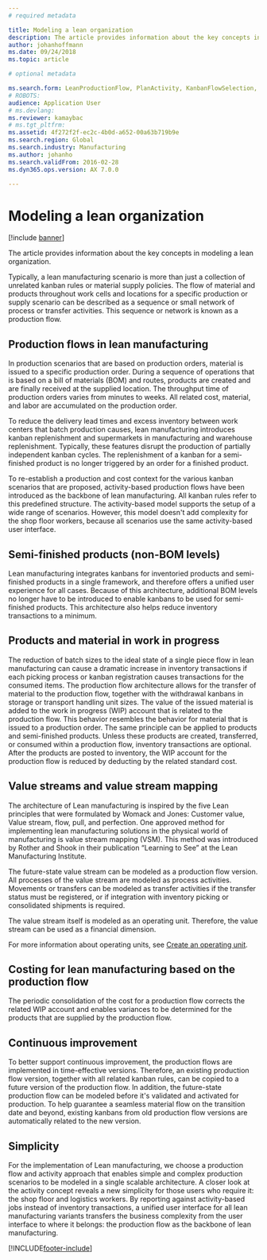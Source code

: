 ```yaml
---
# required metadata

title: Modeling a lean organization
description: The article provides information about the key concepts in modeling a lean organization. 
author: johanhoffmann
ms.date: 09/24/2018
ms.topic: article

# optional metadata

ms.search.form: LeanProductionFlow, PlanActivity, KanbanFlowSelection, KanbanFlow
# ROBOTS: 
audience: Application User
# ms.devlang: 
ms.reviewer: kamaybac
# ms.tgt_pltfrm: 
ms.assetid: 4f272f2f-ec2c-4b0d-a652-00a63b719b9e
ms.search.region: Global
ms.search.industry: Manufacturing
ms.author: johanho
ms.search.validFrom: 2016-02-28
ms.dyn365.ops.version: AX 7.0.0

---
```


# Modeling a lean organization

[!include [banner](../includes/banner.md)]

The article provides information about the key concepts in modeling a lean organization. 

Typically, a lean manufacturing scenario is more than just a collection of unrelated kanban rules or material supply policies. The flow of material and products throughout work cells and locations for a specific production or supply scenario can be described as a sequence or small network of process or transfer activities. This sequence or network is known as a production flow.

## Production flows in lean manufacturing
In production scenarios that are based on production orders, material is issued to a specific production order. During a sequence of operations that is based on a bill of materials (BOM) and routes, products are created and are finally received at the supplied location. The throughput time of production orders varies from minutes to weeks. All related cost, material, and labor are accumulated on the production order. 

To reduce the delivery lead times and excess inventory between work centers that batch production causes, lean manufacturing introduces kanban replenishment and supermarkets in manufacturing and warehouse replenishment. Typically, these features disrupt the production of partially independent kanban cycles. The replenishment of a kanban for a semi-finished product is no longer triggered by an order for a finished product. 

To re-establish a production and cost context for the various kanban scenarios that are proposed, activity-based production flows have been introduced as the backbone of lean manufacturing. All kanban rules refer to this predefined structure. The activity-based model supports the setup of a wide range of scenarios. However, this model doesn't add complexity for the shop floor workers, because all scenarios use the same activity-based user interface.

## Semi-finished products (non-BOM levels)
Lean manufacturing integrates kanbans for inventoried products and semi-finished products in a single framework, and therefore offers a unified user experience for all cases. Because of this architecture, additional BOM levels no longer have to be introduced to enable kanbans to be used for semi-finished products. This architecture also helps reduce inventory transactions to a minimum.

## Products and material in work in progress
The reduction of batch sizes to the ideal state of a single piece flow in lean manufacturing can cause a dramatic increase in inventory transactions if each picking process or kanban registration causes transactions for the consumed items. The production flow architecture allows for the transfer of material to the production flow, together with the withdrawal kanbans in storage or transport handling unit sizes. The value of the issued material is added to the work in progress (WIP) account that is related to the production flow. This behavior resembles the behavior for material that is issued to a production order. The same principle can be applied to products and semi-finished products. Unless these products are created, transferred, or consumed within a production flow, inventory transactions are optional. After the products are posted to inventory, the WIP account for the production flow is reduced by deducting by the related standard cost.

## Value streams and value stream mapping
The architecture of Lean manufacturing is inspired by the five Lean principles that were formulated by Womack and Jones: Customer value, Value stream, flow, pull, and perfection. One approved method for implementing lean manufacturing solutions in the physical world of manufacturing is value stream mapping (VSM). This method was introduced by Rother and Shook in their publication “Learning to See” at the Lean Manufacturing Institute. 

The future-state value stream can be modeled as a production flow version. All processes of the value stream are modeled as process activities. Movements or transfers can be modeled as transfer activities if the transfer status must be registered, or if integration with inventory picking or consolidated shipments is required. 

The value stream itself is modeled as an operating unit. Therefore, the value stream can be used as a financial dimension.

For more information about operating units, see [Create an operating unit](../../fin-ops-core/fin-ops/organization-administration/tasks/create-operating-unit.md).

## Costing for lean manufacturing based on the production flow
The periodic consolidation of the cost for a production flow corrects the related WIP account and enables variances to be determined for the products that are supplied by the production flow.

## Continuous improvement
To better support continuous improvement, the production flows are implemented in time-effective versions. Therefore, an existing production flow version, together with all related kanban rules, can be copied to a future version of the production flow. In addition, the future-state production flow can be modeled before it's validated and activated for production. To help guarantee a seamless material flow on the transition date and beyond, existing kanbans from old production flow versions are automatically related to the new version.

## Simplicity
For the implementation of Lean manufacturing, we choose a production flow and activity approach that enables simple and complex production scenarios to be modeled in a single scalable architecture. A closer look at the activity concept reveals a new simplicity for those users who require it: the shop floor and logistics workers. By reporting against activity-based jobs instead of inventory transactions, a unified user interface for all lean manufacturing variants transfers the business complexity from the user interface to where it belongs: the production flow as the backbone of lean manufacturing.





[!INCLUDE[footer-include](../../includes/footer-banner.md)]